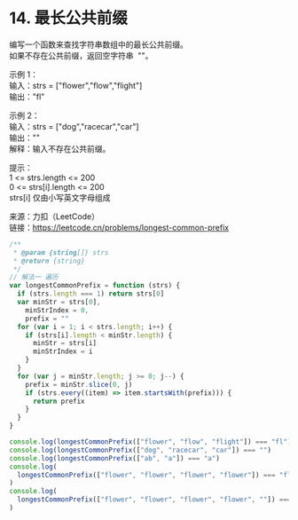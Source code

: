 # 14. 最长公共前缀

编写一个函数来查找字符串数组中的最长公共前缀。  
如果不存在公共前缀，返回空字符串  ""。

示例 1：  
输入：strs = ["flower","flow","flight"]  
输出："fl"

示例 2：  
输入：strs = ["dog","racecar","car"]  
输出：""  
解释：输入不存在公共前缀。

提示：  
 1 <= strs.length <= 200  
 0 <= strs[i].length <= 200  
 strs[i] 仅由小写英文字母组成

来源：力扣（LeetCode）  
 链接：https://leetcode.cn/problems/longest-common-prefix

```javascript
/**
 * @param {string[]} strs
 * @return {string}
 */
// 解法一 遍历
var longestCommonPrefix = function (strs) {
  if (strs.length === 1) return strs[0]
  var minStr = strs[0],
    minStrIndex = 0,
    prefix = ""
  for (var i = 1; i < strs.length; i++) {
    if (strs[i].length < minStr.length) {
      minStr = strs[i]
      minStrIndex = i
    }
  }
  for (var j = minStr.length; j >= 0; j--) {
    prefix = minStr.slice(0, j)
    if (strs.every((item) => item.startsWith(prefix))) {
      return prefix
    }
  }
}

console.log(longestCommonPrefix(["flower", "flow", "flight"]) === "fl")
console.log(longestCommonPrefix(["dog", "racecar", "car"]) === "")
console.log(longestCommonPrefix(["ab", "a"]) === "a")
console.log(
  longestCommonPrefix(["flower", "flower", "flower", "flower"]) === "flower"
)
console.log(
  longestCommonPrefix(["flower", "flower", "flower", "flower", ""]) === ""
)
```
